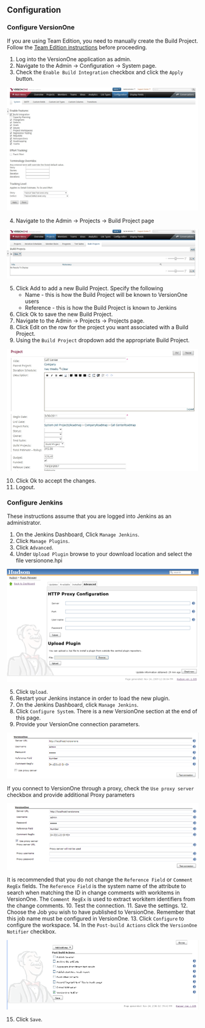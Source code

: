 ## Configuration

### Configure VersionOne

If you are using Team Edition, you need to manually create the Build Project. Follow the [Team Edition instructions](team_edition.html) before proceeding.

1.  Log into the VersionOne application as admin.
2.  Navigate to the Admin -> Configuration -> System page.
3.  Check the `Enable Build Integration` checkbox and click the `Apply` button.

![Enable Build Integration](images/EnableBuildIntegration.jpg)

4.  Navigate to the Admin -> Projects -> Build Project page

![Build Projects Page](images/BuildProjects.jpg)

5.  Click Add to add a new Build Project. Specify the following
    * Name - this is how the Build Project will be known to VersionOne users
    * Reference - this is how the Build Project is known to Jenkins
6.  Click Ok to save the new Build Project.
7.  Navigate to the Admin -> Projects -> Projects page.
8.  Click Edit on the row for the project you want associated with a Build Project.
9.  Using the `Build Project` dropdown add the appropriate Build Project.

![Add Build Project](images/AssignBuildProjectToProject.jpg)

10. Click Ok to accept the changes.
11. Logout.

### Configure Jenkins

These instructions assume that you are logged into Jenkins as an administrator.

1.  On the Jenkins Dashboard, Click `Manage Jenkins`.
2.  Click `Manage Plugins`.
3.  Click `Advanced`.
4.  Under `Upload Plugin` browse to your download location and select the file versionone.hpi

![Jenkins Plugin Manager](images/HudsonPluginManager.png)

5.  Click `Upload`.
6.  Restart your Jenkins instance in order to load the new plugin.
7.  On the Jenkins Dashboard, click `Manage Jenkins`.
8.  Click `Configure System`. There is a new VersionOne section at the end of this page.
9.  Provide your VersionOne connection parameters.

![Configure System](images/ConfigureSystem.png)

If you connect to VersionOne through a proxy, check the `Use proxy server` checkbox	and provide additional Proxy parameters

![Configure Proxy](images/ConfigureSystem-Proxy.png)

It is recommended that you do not change the `Reference Field` or `Comment RegEx` fields. The `Reference Field` is the system name of the attribute to search when matching the ID in change comments with workitems in VersionOne. The `Comment RegEx` is used to extract workitem identifiers from the change comments.
10. Test the connection.
11. Save the settings.
12. Choose the Job you wish to have published to VersionOne. Remember that this job name must be configured in VersionOne.
13. Click `Configure` to configure the workspace.
14. In the `Post-build Actions` click the `VersionOne Notifier` checkbox.

![Post Build Actions](images/PostBuildActions.png)

15. Click `Save`.
